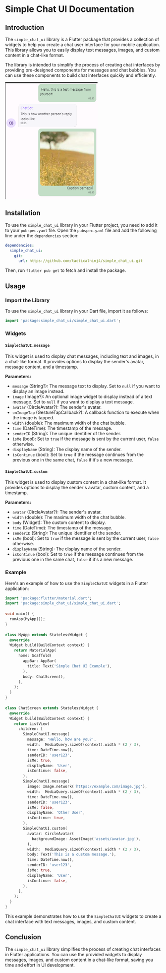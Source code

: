 # Simple Chat UI Documentation

## Introduction

The `simple_chat_ui` library is a Flutter package that provides a collection of widgets to help you create a chat user interface for your mobile application. This library allows you to easily display text messages, images, and custom content in a chat-like format.

The library is intended to simplify the process of creating chat interfaces by providing pre-designed components for messages and chat bubbles. You can use these components to build chat interfaces quickly and efficiently.

![Screenshot](assets\image.png "Screenshot")

## Installation

To use the `simple_chat_ui` library in your Flutter project, you need to add it to your `pubspec.yaml` file. Open the `pubspec.yaml` file and add the following line under the `dependencies` section:

```yaml
dependencies:
  simple_chat_ui:
    git:
      url: https://github.com/tacticalninj4/simple_chat_ui.git
```

Then, run `flutter pub get` to fetch and install the package.

## Usage

### Import the Library

To use the `simple_chat_ui` library in your Dart file, import it as follows:

```dart
import 'package:simple_chat_ui/simple_chat_ui.dart';
```

### Widgets

#### `SimpleChatUI.message`

This widget is used to display chat messages, including text and images, in a chat-like format. It provides options to display the sender's avatar, message content, and a timestamp.

**Parameters:**

- `message` (String?): The message text to display. Set to `null` if you want to display an image instead.
- `image` (Image?): An optional image widget to display instead of a text message. Set to `null` if you want to display a text message.
- `avatar` (CircleAvatar?): The sender's avatar.
- `onImageTap` (GestureTapCallback?): A callback function to execute when the image is tapped.
- `width` (double): The maximum width of the chat bubble.
- `time` (DateTime): The timestamp of the message.
- `senderID` (String): The unique identifier of the sender.
- `isMe` (bool): Set to `true` if the message is sent by the current user, `false` otherwise.
- `displayName` (String): The display name of the sender.
- `isContinue` (bool): Set to `true` if the message continues from the previous one in the same chat, `false` if it's a new message.

#### `SimpleChatUI.custom`

This widget is used to display custom content in a chat-like format. It provides options to display the sender's avatar, custom content, and a timestamp.

**Parameters:**

- `avatar` (CircleAvatar?): The sender's avatar.
- `width` (double): The maximum width of the chat bubble.
- `body` (Widget): The custom content to display.
- `time` (DateTime): The timestamp of the message.
- `senderID` (String): The unique identifier of the sender.
- `isMe` (bool): Set to `true` if the message is sent by the current user, `false` otherwise.
- `displayName` (String): The display name of the sender.
- `isContinue` (bool): Set to `true` if the message continues from the previous one in the same chat, `false` if it's a new message.

### Example

Here's an example of how to use the `SimpleChatUI` widgets in a Flutter application:

```dart
import 'package:flutter/material.dart';
import 'package:simple_chat_ui/simple_chat_ui.dart';

void main() {
  runApp(MyApp());
}

class MyApp extends StatelessWidget {
  @override
  Widget build(BuildContext context) {
    return MaterialApp(
      home: Scaffold(
        appBar: AppBar(
          title: Text('Simple Chat UI Example'),
        ),
        body: ChatScreen(),
      ),
    );
  }
}

class ChatScreen extends StatelessWidget {
  @override
  Widget build(BuildContext context) {
    return ListView(
      children: [
        SimpleChatUI.message(
          message: 'Hello, how are you?',
          width:  MediaQuery.sizeOf(context).width * (2 / 3),
          time: DateTime.now(),
          senderID: 'user123',
          isMe: true,
          displayName: 'User',
          isContinue: false,
        ),
        SimpleChatUI.message(
          image: Image.network('https://example.com/image.jpg'),
          width:  MediaQuery.sizeOf(context).width * (2 / 3),
          time: DateTime.now(),
          senderID: 'user123',
          isMe: false,
          displayName: 'Other User',
          isContinue: true,
        ),
        SimpleChatUI.custom(
          avatar: CircleAvatar(
            backgroundImage: AssetImage('assets/avatar.jpg'),
          ),
          width:  MediaQuery.sizeOf(context).width * (2 / 3),
          body: Text('This is a custom message.'),
          time: DateTime.now(),
          senderID: 'user123',
          isMe: true,
          displayName: 'User',
          isContinue: false,
        ),
      ],
    );
  }
}
```

This example demonstrates how to use the `SimpleChatUI` widgets to create a chat interface with text messages, images, and custom content.

## Conclusion

The `simple_chat_ui` library simplifies the process of creating chat interfaces in Flutter applications. You can use the provided widgets to display messages, images, and custom content in a chat-like format, saving you time and effort in UI development.
